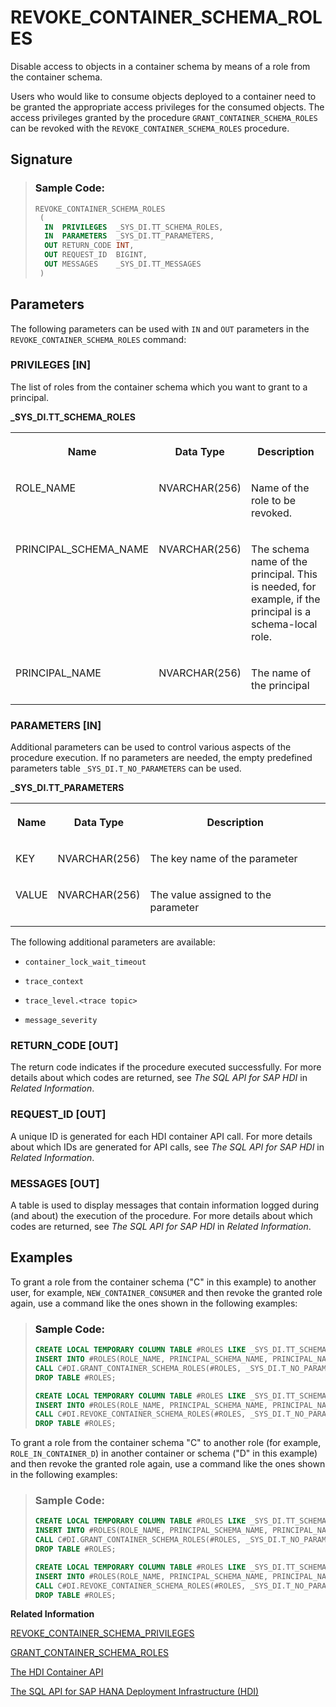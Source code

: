<!-- loio83541eda5a004744852ccab08c170349 -->

# REVOKE\_CONTAINER\_SCHEMA\_ROLES

Disable access to objects in a container schema by means of a role from the container schema.



Users who would like to consume objects deployed to a container need to be granted the appropriate access privileges for the consumed objects. The access privileges granted by the procedure `GRANT_CONTAINER_SCHEMA_ROLES` can be revoked with the `REVOKE_CONTAINER_SCHEMA_ROLES` procedure.



<a name="loio83541eda5a004744852ccab08c170349__section_y5j_gjk_dfb"/>

## Signature

> ### Sample Code:  
> ```sql
> REVOKE_CONTAINER_SCHEMA_ROLES
>  (
>   IN  PRIVILEGES  _SYS_DI.TT_SCHEMA_ROLES,
>   IN  PARAMETERS  _SYS_DI.TT_PARAMETERS,
>   OUT RETURN_CODE INT,
>   OUT REQUEST_ID  BIGINT,
>   OUT MESSAGES    _SYS_DI.TT_MESSAGES 
>  )
> ```



<a name="loio83541eda5a004744852ccab08c170349__section_mbs_hjk_dfb"/>

## Parameters

The following parameters can be used with `IN` and `OUT` parameters in the `REVOKE_CONTAINER_SCHEMA_ROLES` command:



### PRIVILEGES \[IN\]

The list of roles from the container schema which you want to grant to a principal.

**\_SYS\_DI.TT\_SCHEMA\_ROLES**


<table>
<tr>
<th valign="top">

Name



</th>
<th valign="top">

Data Type



</th>
<th valign="top">

Description



</th>
</tr>
<tr>
<td valign="top">

ROLE\_NAME



</td>
<td valign="top">

NVARCHAR\(256\)



</td>
<td valign="top">

Name of the role to be revoked.



</td>
</tr>
<tr>
<td valign="top">

PRINCIPAL\_SCHEMA\_NAME



</td>
<td valign="top">

NVARCHAR\(256\)



</td>
<td valign="top">

The schema name of the principal. This is needed, for example, if the principal is a schema-local role.



</td>
</tr>
<tr>
<td valign="top">

PRINCIPAL\_NAME



</td>
<td valign="top">

NVARCHAR\(256\)



</td>
<td valign="top">

The name of the principal



</td>
</tr>
</table>



### PARAMETERS \[IN\]

Additional parameters can be used to control various aspects of the procedure execution. If no parameters are needed, the empty predefined parameters table `_SYS_DI.T_NO_PARAMETERS` can be used.

**\_SYS\_DI.TT\_PARAMETERS**


<table>
<tr>
<th valign="top">

Name



</th>
<th valign="top">

Data Type



</th>
<th valign="top">

Description



</th>
</tr>
<tr>
<td valign="top">

KEY



</td>
<td valign="top">

NVARCHAR\(256\)



</td>
<td valign="top">

The key name of the parameter



</td>
</tr>
<tr>
<td valign="top">

VALUE



</td>
<td valign="top">

NVARCHAR\(256\)



</td>
<td valign="top">

The value assigned to the parameter



</td>
</tr>
</table>

The following additional parameters are available:

-   `container_lock_wait_timeout`

-   `trace_context`

-   `trace_level.<trace topic>`

-   `message_severity`




### RETURN\_CODE \[OUT\]

The return code indicates if the procedure executed successfully. For more details about which codes are returned, see *The SQL API for SAP HDI* in *Related Information*.



### REQUEST\_ID \[OUT\]

A unique ID is generated for each HDI container API call. For more details about which IDs are generated for API calls, see *The SQL API for SAP HDI* in *Related Information*.



### MESSAGES \[OUT\]

A table is used to display messages that contain information logged during \(and about\) the execution of the procedure. For more details about which codes are returned, see *The SQL API for SAP HDI* in *Related Information*.



<a name="loio83541eda5a004744852ccab08c170349__section_lpy_3jk_dfb"/>

## Examples

To grant a role from the container schema \("C" in this example\) to another user, for example, `NEW_CONTAINER_CONSUMER` and then revoke the granted role again, use a command like the ones shown in the following examples:

> ### Sample Code:  
> ```sql
> CREATE LOCAL TEMPORARY COLUMN TABLE #ROLES LIKE _SYS_DI.TT_SCHEMA_ROLES;
> INSERT INTO #ROLES(ROLE_NAME, PRINCIPAL_SCHEMA_NAME, PRINCIPAL_NAME) VALUES ('myrole', '', 'NEW_CONTAINER_CONSUMER');
> CALL C#DI.GRANT_CONTAINER_SCHEMA_ROLES(#ROLES, _SYS_DI.T_NO_PARAMETERS, ?, ?, ?);
> DROP TABLE #ROLES; 
> ```
> 
> ```sql
> CREATE LOCAL TEMPORARY COLUMN TABLE #ROLES LIKE _SYS_DI.TT_SCHEMA_ROLES;
> INSERT INTO #ROLES(ROLE_NAME, PRINCIPAL_SCHEMA_NAME, PRINCIPAL_NAME) VALUES ('myrole', '', 'NEW_CONTAINER_CONSUMER');
> CALL C#DI.REVOKE_CONTAINER_SCHEMA_ROLES(#ROLES, _SYS_DI.T_NO_PARAMETERS, ?, ?, ?);
> DROP TABLE #ROLES; 
> ```

To grant a role from the container schema "C" to another role \(for example, `ROLE_IN_CONTAINER_D`\) in another container or schema \("D" in this example\) and then revoke the granted role again, use a command like the ones shown in the following examples:

> ### Sample Code:  
> ```sql
> CREATE LOCAL TEMPORARY COLUMN TABLE #ROLES LIKE _SYS_DI.TT_SCHEMA_ROLES;
> INSERT INTO #ROLES(ROLE_NAME, PRINCIPAL_SCHEMA_NAME, PRINCIPAL_NAME) VALUES ('myrole', 'D', 'ROLE_IN_CONTAINER_D');
> CALL C#DI.GRANT_CONTAINER_SCHEMA_ROLES(#ROLES, _SYS_DI.T_NO_PARAMETERS, ?, ?, ?);
> DROP TABLE #ROLES; 
> ```
> 
> ```sql
> CREATE LOCAL TEMPORARY COLUMN TABLE #ROLES LIKE _SYS_DI.TT_SCHEMA_ROLES;
> INSERT INTO #ROLES(ROLE_NAME, PRINCIPAL_SCHEMA_NAME, PRINCIPAL_NAME) VALUES ('myrole', 'D', 'ROLE_IN_CONTAINER_D');
> CALL C#DI.REVOKE_CONTAINER_SCHEMA_ROLES(#ROLES, _SYS_DI.T_NO_PARAMETERS, ?, ?, ?);
> DROP TABLE #ROLES; 
> ```

**Related Information**  


[REVOKE\_CONTAINER\_SCHEMA\_PRIVILEGES](revoke-container-schema-privileges-c9c9455.md "Revoke access privileges from a database object consumer for the entire container schema where the database objects are located.")

[GRANT\_CONTAINER\_SCHEMA\_ROLES](grant-container-schema-roles-2429050.md "Enable access to objects in a container schema by means of a role already deployed to the container schema.")

[The HDI Container API](the-hdi-container-api-40ba784.md "Maintain HDI containers and container content using the HDI container API.")

[The SQL API for SAP HANA Deployment Infrastructure \(HDI\)](../the-sql-api-for-sap-hana-deployment-infrastructure-hdi-035dbbe.md "An SQL application programming interface (API) is available to help maintain the SAP HANA Deployment Infrastructure (HDI).")

